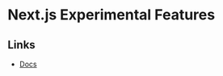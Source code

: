 # Next.js Experimental Features

## Links

- [Docs](https://nextjs.org/docs/advanced-features/compiler#experimental-features)

<!--
  experimental: {
    esmExternals: false,
  },
-->
